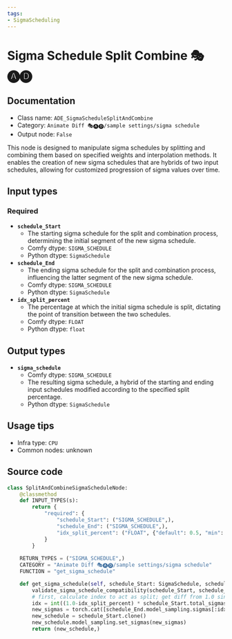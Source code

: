 ```yaml
---
tags:
- SigmaScheduling
---
```


# Sigma Schedule Split Combine 🎭🅐🅓
## Documentation
- Class name: `ADE_SigmaScheduleSplitAndCombine`
- Category: `Animate Diff 🎭🅐🅓/sample settings/sigma schedule`
- Output node: `False`

This node is designed to manipulate sigma schedules by splitting and combining them based on specified weights and interpolation methods. It enables the creation of new sigma schedules that are hybrids of two input schedules, allowing for customized progression of sigma values over time.
## Input types
### Required
- **`schedule_Start`**
    - The starting sigma schedule for the split and combination process, determining the initial segment of the new sigma schedule.
    - Comfy dtype: `SIGMA_SCHEDULE`
    - Python dtype: `SigmaSchedule`
- **`schedule_End`**
    - The ending sigma schedule for the split and combination process, influencing the latter segment of the new sigma schedule.
    - Comfy dtype: `SIGMA_SCHEDULE`
    - Python dtype: `SigmaSchedule`
- **`idx_split_percent`**
    - The percentage at which the initial sigma schedule is split, dictating the point of transition between the two schedules.
    - Comfy dtype: `FLOAT`
    - Python dtype: `float`
## Output types
- **`sigma_schedule`**
    - Comfy dtype: `SIGMA_SCHEDULE`
    - The resulting sigma schedule, a hybrid of the starting and ending input schedules modified according to the specified split percentage.
    - Python dtype: `SigmaSchedule`
## Usage tips
- Infra type: `CPU`
- Common nodes: unknown


## Source code
```python
class SplitAndCombineSigmaScheduleNode:
    @classmethod
    def INPUT_TYPES(s):
        return {
            "required": {
                "schedule_Start": ("SIGMA_SCHEDULE",),
                "schedule_End": ("SIGMA_SCHEDULE",),
                "idx_split_percent": ("FLOAT", {"default": 0.5, "min": 0.0, "max": 1.0, "step": 0.001})
            }
        }
    
    RETURN_TYPES = ("SIGMA_SCHEDULE",)
    CATEGORY = "Animate Diff 🎭🅐🅓/sample settings/sigma schedule"
    FUNCTION = "get_sigma_schedule"

    def get_sigma_schedule(self, schedule_Start: SigmaSchedule, schedule_End: SigmaSchedule, idx_split_percent: float):
        validate_sigma_schedule_compatibility(schedule_Start, schedule_End)
        # first, calculate index to act as split; get diff from 1.0 since sigmas are flipped at this stage
        idx = int((1.0-idx_split_percent) * schedule_Start.total_sigmas())
        new_sigmas = torch.cat([schedule_End.model_sampling.sigmas[:idx], schedule_Start.model_sampling.sigmas[idx:]], dim=0)
        new_schedule = schedule_Start.clone()
        new_schedule.model_sampling.set_sigmas(new_sigmas)
        return (new_schedule,)

```
